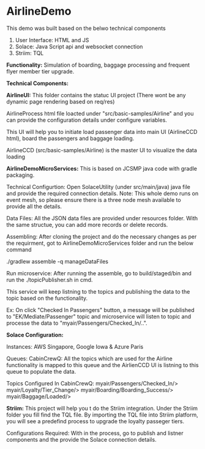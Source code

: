 # AirlineDemo
This demo was built based on the belwo technical components
1. User Interface: HTML and JS
2. Solace: Java Script api and websocket connection
3. Striim: TQL

**Functionality:** Simulation of boarding, baggage processing and frequent flyer member tier upgrade.

**Technical Components:**

**AirlineUI:**
This folder contains the statuc UI project (There wont be any dynamic page rendering based on req/res)

AirlineProcess html file loacted under "src/basic-samples/Airline" and you can provide the configuration 
details under configure variables.

This UI will help you to initiate load passenger data into main UI (AirlineCCD html), board the passengers 
and baggage loading.

AirlineCCD (src/basic-samples/Airline) is the master UI to visualize the data loading

**AirlineDemoMicroServices:**
This is based on JCSMP java code with gradle packaging.

Technical Configurtion:
Open SolaceUtility (under src/main/java) java file and provide the required connection details.
Note: This whole demo runs on event mesh, so please ensure there is a three node mesh available to 
provide all the details.

Data Files:
All the JSON data files are provided under resources folder. With the same structue, you can add more records 
or delete records.

Assembling:
After cloning the project and do the necessary changes as per the requirment, got to AirlineDemoMicroServices 
folder and run the below command

./gradlew assemble -q manageDataFiles

Run microservice:
After running the assemble, go to build/staged/bin and run the ./topicPublisher.sh in cmd.

This service will keep listning to the topics and publishing the data to the topic based on the functionality.

Ex: On click "Checked In Passengers" button, a message will be published to "EK/Mediate/Passenger" topic 
and microservice will listen to topic and processe the data to "myair/Passengers/Checked_In/..".

**Solace Configuration:**

Instances: AWS Singapore, Google Iowa & Azure Paris

Queues: 
CabinCrewQ: All the topics which are used for the Airline functionality is mapped to this queue and 
the AirlienCCD UI is listning to this queue to populate the data.

Topics Configured In CabinCrewQ:
myair/Passengers/Checked_In/>
myair/Loyalty/Tier_Change/>
myair/Boarding/Boarding_Success/>
myair/Baggage/Loaded/>

**Striim:**
This project will help you t do the Striim integration. Under the Striim folder you fill find the TQL file. 
By importing the TQL file into Striim platform, you will see a predefind process to upgrade the loyalty passeger tiers. 

Configurations Required:
With in the process, go to publish and listner components and the provide the Solace connection details.




